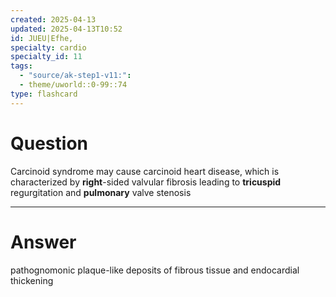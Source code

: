 ```yaml
---
created: 2025-04-13
updated: 2025-04-13T10:52
id: JUEU|Efhe,
specialty: cardio
specialty_id: 11
tags:
  - "source/ak-step1-v11:": 
  - theme/uworld::0-99::74
type: flashcard
---
```


# Question
Carcinoid syndrome may cause carcinoid heart disease, which is characterized by **right**-sided valvular fibrosis leading to **tricuspid** regurgitation and **pulmonary** valve stenosis

---

# Answer
pathognomonic plaque-like deposits of fibrous tissue and endocardial thickening